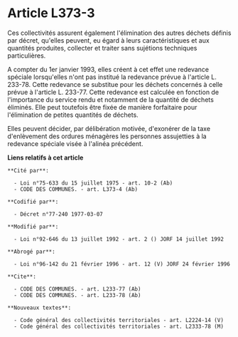 # Article L373-3

Ces collectivités assurent également l'élimination des autres déchets définis par décret, qu'elles peuvent, eu égard à leurs
caractéristiques et aux quantités produites, collecter et traiter sans sujétions techniques particulières.

A compter du 1er janvier 1993, elles créent à cet effet une redevance spéciale lorsqu'elles n'ont pas institué la redevance
prévue à l'article L. 233-78. Cette redevance se substitue pour les déchets concernés à celle prévue à l'article L. 233-77.
Cette redevance est calculée en fonction de l'importance du service rendu et notamment de la quantité de déchets éliminés.
Elle peut toutefois être fixée de manière forfaitaire pour l'élimination de petites quantités de déchets.

Elles peuvent décider, par délibération motivée, d'exonérer de la taxe d'enlèvement des ordures ménagères les personnes
assujetties à la redevance spéciale visée à l'alinéa précédent.

**Liens relatifs à cet article**

	**Cité par**:

	  - Loi n°75-633 du 15 juillet 1975 - art. 10-2 (Ab)
	  - CODE DES COMMUNES. - art. L373-4 (Ab)

	**Codifié par**:

	  - Décret n°77-240 1977-03-07

	**Modifié par**:

	  - Loi n°92-646 du 13 juillet 1992 - art. 2 () JORF 14 juillet 1992

	**Abrogé par**:

	  - Loi n°96-142 du 21 février 1996 - art. 12 (V) JORF 24 février 1996

	**Cite**:

	  - CODE DES COMMUNES. - art. L233-77 (Ab)
	  - CODE DES COMMUNES. - art. L233-78 (Ab)

	**Nouveaux textes**:

	  - Code général des collectivités territoriales - art. L2224-14 (V)
	  - Code général des collectivités territoriales - art. L2333-78 (M)
